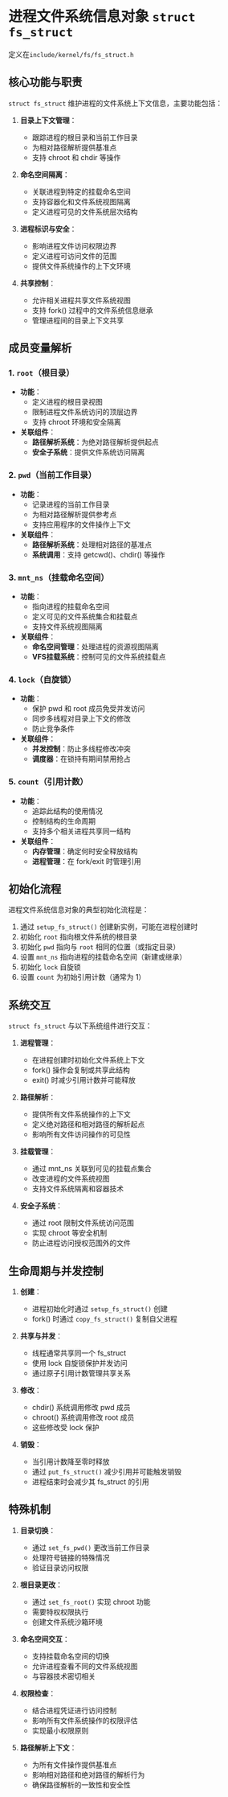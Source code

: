 # 进程文件系统信息对象 `struct fs_struct`

定义在`include/kernel/fs/fs_struct.h`

## 核心功能与职责

`struct fs_struct` 维护进程的文件系统上下文信息，主要功能包括：

1. **目录上下文管理**：
   - 跟踪进程的根目录和当前工作目录
   - 为相对路径解析提供基准点
   - 支持 chroot 和 chdir 等操作

2. **命名空间隔离**：
   - 关联进程到特定的挂载命名空间
   - 支持容器化和文件系统视图隔离
   - 定义进程可见的文件系统层次结构

3. **进程标识与安全**：
   - 影响进程文件访问权限边界
   - 定义进程可访问文件的范围
   - 提供文件系统操作的上下文环境

4. **共享控制**：
   - 允许相关进程共享文件系统视图
   - 支持 fork() 过程中的文件系统信息继承
   - 管理进程间的目录上下文共享

## 成员变量解析

### 1. `root`（根目录）
- **功能**：
  - 定义进程的根目录视图
  - 限制进程文件系统访问的顶层边界
  - 支持 chroot 环境和安全隔离
- **关联组件**：
  - **路径解析系统**：为绝对路径解析提供起点
  - **安全子系统**：提供文件系统访问隔离

### 2. `pwd`（当前工作目录）
- **功能**：
  - 记录进程的当前工作目录
  - 为相对路径解析提供参考点
  - 支持应用程序的文件操作上下文
- **关联组件**：
  - **路径解析系统**：处理相对路径的基准点
  - **系统调用**：支持 getcwd()、chdir() 等操作

### 3. `mnt_ns`（挂载命名空间）
- **功能**：
  - 指向进程的挂载命名空间
  - 定义可见的文件系统集合和挂载点
  - 支持文件系统视图隔离
- **关联组件**：
  - **命名空间管理**：处理进程的资源视图隔离
  - **VFS挂载系统**：控制可见的文件系统挂载点

### 4. `lock`（自旋锁）
- **功能**：
  - 保护 pwd 和 root 成员免受并发访问
  - 同步多线程对目录上下文的修改
  - 防止竞争条件
- **关联组件**：
  - **并发控制**：防止多线程修改冲突
  - **调度器**：在锁持有期间禁用抢占

### 5. `count`（引用计数）
- **功能**：
  - 追踪此结构的使用情况
  - 控制结构的生命周期
  - 支持多个相关进程共享同一结构
- **关联组件**：
  - **内存管理**：确定何时安全释放结构
  - **进程管理**：在 fork/exit 时管理引用

## 初始化流程

进程文件系统信息对象的典型初始化流程是：

1. 通过 `setup_fs_struct()` 创建新实例，可能在进程创建时
2. 初始化 `root` 指向根文件系统的根目录
3. 初始化 `pwd` 指向与 `root` 相同的位置（或指定目录）
4. 设置 `mnt_ns` 指向进程的挂载命名空间（新建或继承）
5. 初始化 `lock` 自旋锁
6. 设置 `count` 为初始引用计数（通常为 1）

## 系统交互

`struct fs_struct` 与以下系统组件进行交互：

1. **进程管理**：
   - 在进程创建时初始化文件系统上下文
   - fork() 操作会复制或共享此结构
   - exit() 时减少引用计数并可能释放

2. **路径解析**：
   - 提供所有文件系统操作的上下文
   - 定义绝对路径和相对路径的解析起点
   - 影响所有文件访问操作的可见性

3. **挂载管理**：
   - 通过 mnt_ns 关联到可见的挂载点集合
   - 改变进程的文件系统视图
   - 支持文件系统隔离和容器技术

4. **安全子系统**：
   - 通过 root 限制文件系统访问范围
   - 实现 chroot 等安全机制
   - 防止进程访问授权范围外的文件

## 生命周期与并发控制

1. **创建**：
   - 进程初始化时通过 `setup_fs_struct()` 创建
   - fork() 时通过 `copy_fs_struct()` 复制自父进程

2. **共享与并发**：
   - 线程通常共享同一个 fs_struct
   - 使用 lock 自旋锁保护并发访问
   - 通过原子引用计数管理共享关系

3. **修改**：
   - chdir() 系统调用修改 pwd 成员
   - chroot() 系统调用修改 root 成员
   - 这些修改受 lock 保护

4. **销毁**：
   - 当引用计数降至零时释放
   - 通过 `put_fs_struct()` 减少引用并可能触发销毁
   - 进程结束时会减少其 fs_struct 的引用

## 特殊机制

1. **目录切换**：
   - 通过 `set_fs_pwd()` 更改当前工作目录
   - 处理符号链接的特殊情况
   - 验证目录访问权限

2. **根目录更改**：
   - 通过 `set_fs_root()` 实现 chroot 功能
   - 需要特权权限执行
   - 创建文件系统沙箱环境

3. **命名空间交互**：
   - 支持挂载命名空间的切换
   - 允许进程查看不同的文件系统视图
   - 与容器技术密切相关

4. **权限检查**：
   - 结合进程凭证进行访问控制
   - 影响所有文件系统操作的权限评估
   - 实现最小权限原则

5. **路径解析上下文**：
   - 为所有文件操作提供基准点
   - 影响相对路径和绝对路径的解析行为
   - 确保路径解析的一致性和安全性